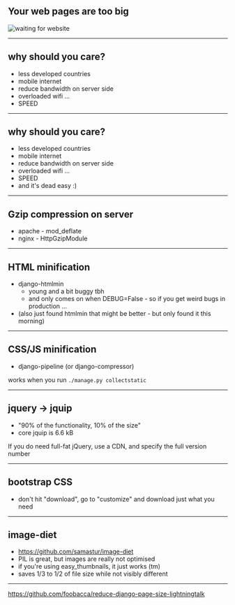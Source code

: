 ## Your web pages are too big

![waiting for website](/home/hamish/Documents/lightningtalk/slow-internet-connection--300x294.jpg)

---

## why should you care?

- less developed countries
- mobile internet
- reduce bandwidth on server side
- overloaded wifi ...
- SPEED

---

## why should you care?

- less developed countries
- mobile internet
- reduce bandwidth on server side
- overloaded wifi ...
- SPEED
- and it's dead easy :)

---

## Gzip compression on server

- apache - mod_deflate
- nginx - HttpGzipModule

---

## HTML minification

- django-htmlmin 
  - young and a bit buggy tbh
  - and only comes on when DEBUG=False - so if you get weird bugs in production ...
- (also just found htmlmin that might be better - but only found it this morning)

---

## CSS/JS minification

- django-pipeline (or django-compressor)

works when you run `./manage.py collectstatic`

---

## jquery -> jquip

- "90% of the functionality, 10% of the size"
- core jquip is 6.6 kB

If you do need full-fat jQuery, use a CDN, and specify the full version number

---

## bootstrap CSS

- don't hit "download", go to "customize" and download just what you need

---

## image-diet

- https://github.com/samastur/image-diet
- PIL is great, but images are really not optimised
- if you're using easy_thumbnails, it just works (tm)
- saves 1/3 to 1/2 of file size while not visibly different

---

https://github.com/foobacca/reduce-django-page-size-lightningtalk
